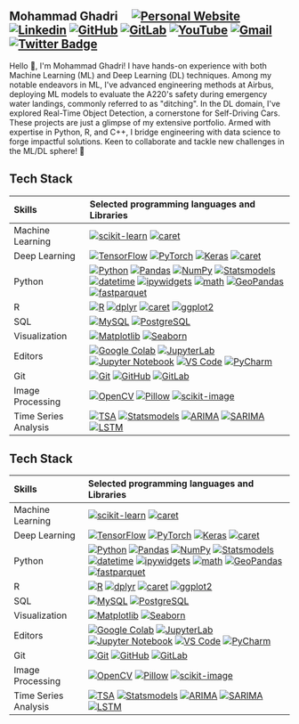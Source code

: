 ## Mohammad Ghadri  &nbsp;&nbsp;&nbsp;   [![Personal Website](https://img.shields.io/badge/-mohammad--ghadri.com-0070C0?style=flat&link=https://mohammad-ghadri.com/)](https://mohammad-ghadri.com/)   [![Linkedin](https://img.shields.io/badge/-blue?label=Linkedin&style=social&logo=Linkedin)](https://www.linkedin.com/in/mohammad-ghadri/)   [![GitHub](https://img.shields.io/badge/-green?label=GitHub&style=social&logo=Github)](https://github.com/mohammad-ghadri) [![GitLab](https://img.shields.io/badge/-green?label=GitLab&style=social&logo=Gitlab)](https://gitlab.com/mohammad-ghadri)  [![YouTube](https://img.shields.io/badge/-fff?label=YouTube&style=social&logo=YouTube)](https://www.youtube.com/channel/UCqCILT1uLRrdeCKi1XixjCA)  [![Gmail](https://img.shields.io/badge/-green?label=Gmail&style=social&logo=Gmail)](mailto:mohammadghadri18@gmail.com)   [![Twitter Badge](https://img.shields.io/badge/-1da1f2?label=Twitter&style=social&logo=twitter&link=https://twitter.com/M_Ghadri)](https://twitter.com/M_Ghadri)       

Hello 👋, I'm Mohammad Ghadri! I have hands-on experience with both Machine Learning (ML) and Deep Learning (DL) techniques. Among my notable endeavors in ML, I've advanced engineering methods at Airbus, deploying ML models to evaluate the A220's safety during emergency water landings, commonly referred to as "ditching". In the DL domain, I've explored Real-Time Object Detection, a cornerstone for Self-Driving Cars. These projects are just a glimpse of my extensive portfolio. Armed with expertise in Python, R, and C++, I bridge engineering with data science to forge impactful solutions. Keen to collaborate and tackle new challenges in the ML/DL sphere! 🚀

## Tech Stack 

| Skills | Selected programming languages and Libraries |
| :--- | :--- |
| Machine Learning | [![scikit-learn](https://img.shields.io/badge/-scikit--learn-05122A?style=flat-square&logo=scikit-learn&color=353535)](https://scikit-learn.org/)  [![caret](https://img.shields.io/badge/-caret-05122A?style=flat-square&logo=R&color=353535)](https://topepo.github.io/caret/index.html)|
| Deep Learning | [![TensorFlow](https://img.shields.io/badge/-TensorFlow-05122A?style=flat-square&logo=TensorFlow&color=353535)](https://www.tensorflow.org/)  [![PyTorch](https://img.shields.io/badge/-PyTorch-05122A?style=flat-square&logo=PyTorch&color=353535)](https://pytorch.org/)  [![Keras](https://img.shields.io/badge/-Keras-05122A?style=flat-square&logo=Keras&color=353535)](https://keras.io/)  [![caret](https://img.shields.io/badge/-caret-05122A?style=flat-square&logo=R&color=353535)](https://topepo.github.io/caret/index.html)  |
| Python |  [![Python](https://img.shields.io/badge/-Python-05122A?style=flat-square&logo=Python&color=353535)](https://www.python.org/)  [![Pandas](https://img.shields.io/badge/-Pandas-05122A?style=flat-square&logo=Pandas&color=353535)](https://pandas.pydata.org/)  [![NumPy](https://img.shields.io/badge/-NumPy-05122A?style=flat-square&logo=NumPy&color=353535)](https://numpy.org/)  [![Statsmodels](https://img.shields.io/badge/-Statsmodels-05122A?style=flat-square&logo=Python&color=353535)](https://www.statsmodels.org/)  [![datetime](https://img.shields.io/badge/-datetime-05122A?style=flat-square&logo=Python&color=353535)](https://docs.python.org/3/library/datetime.html)  [![ipywidgets](https://img.shields.io/badge/-ipywidgets-05122A?style=flat-square&logo=Jupyter&color=353535)](https://ipywidgets.readthedocs.io/)  [![math](https://img.shields.io/badge/-math-05122A?style=flat-square&logo=Python&color=353535)](https://docs.python.org/3/library/math.html)  [![GeoPandas](https://img.shields.io/badge/-GeoPandas-05122A?style=flat-square&logo=Python&color=353535)](https://geopandas.org/)  [![fastparquet](https://img.shields.io/badge/-fastparquet-05122A?style=flat-square&logo=Python&color=353535)](https://fastparquet.readthedocs.io/)|
| R  | [![R](https://img.shields.io/badge/-R-05122A?style=flat-square&logo=R&color=353535)](https://www.r-project.org/)   [![dplyr](https://img.shields.io/badge/-dplyr-05122A?style=flat-square&logo=R&color=353535)](https://dplyr.tidyverse.org/)   [![caret](https://img.shields.io/badge/-caret-05122A?style=flat-square&logo=R&color=353535)](https://topepo.github.io/caret/index.html)   [![ggplot2](https://img.shields.io/badge/-ggplot2-05122A?style=flat-square&logo=R&color=353535)](https://ggplot2.tidyverse.org/)   |
| SQL |  [![MySQL](https://img.shields.io/badge/-MySQL-05122A?style=flat-square&logo=MySQL&color=353535)](https://www.mysql.com/)   [![PostgreSQL](https://img.shields.io/badge/-PostgreSQL-05122A?style=flat-square&logo=PostgreSQL&color=353535)](https://www.postgresql.org/)  |
| Visualization | [![Matplotlib](https://img.shields.io/badge/-Matplotlib-05122A?style=flat-square&logo=Python&color=353535)](https://matplotlib.org/)   [![Seaborn](https://img.shields.io/badge/-Seaborn-05122A?style=flat-square&logo=Python&color=353535)](https://seaborn.pydata.org/)  |
| Editors |  [![Google Colab](https://img.shields.io/badge/-Google%20Colab-05122A?style=flat-square&logo=Google%20Colab&color=353535)](https://colab.research.google.com/)  [![JupyterLab](https://img.shields.io/badge/-JupyterLab-05122A?style=flat-square&logo=Jupyter&color=353535)](https://jupyter.org/)   [![Jupyter Notebook](https://img.shields.io/badge/-Jupyter%20Notebook-05122A?style=flat-square&logo=Jupyter&color=353535)](https://jupyter.org/)   [![VS Code](https://img.shields.io/badge/-VS%20Code-05122A?style=flat-square&logo=Visual%20Studio%20Code&color=353535)](https://code.visualstudio.com/)   [![PyCharm](https://img.shields.io/badge/-PyCharm-05122A?style=flat-square&logo=PyCharm&color=353535)](https://www.jetbrains.com/pycharm/)  |
| Git |  [![Git](https://img.shields.io/badge/-Git-05122A?style=flat-square&logo=Git&color=353535)](https://git-scm.com/)   [![GitHub](https://img.shields.io/badge/-GitHub-05122A?style=flat-square&logo=GitHub&color=353535)](https://github.com/)   [![GitLab](https://img.shields.io/badge/-GitLab-05122A?style=flat-square&logo=GitLab&color=353535)](https://gitlab.com/)  |
| Image Processing |  [![OpenCV](https://img.shields.io/badge/-OpenCV-05122A?style=flat-square&logo=OpenCV&color=353535)](https://opencv.org/)   [![Pillow](https://img.shields.io/badge/-Pillow-05122A?style=flat-square&logo=Python&color=353535)](https://python-pillow.org/)   [![scikit-image](https://img.shields.io/badge/-scikit--image-05122A?style=flat-square&logo=scikit-learn&color=353535)](https://scikit-image.org/)  |
| Time Series Analysis &nbsp;|   [![TSA](https://img.shields.io/badge/-TSA-05122A?style=flat-square&logo=R&color=353535)](https://www.rdocumentation.org/packages/TSA/versions/1.3)   [![Statsmodels](https://img.shields.io/badge/-Statsmodels-05122A?style=flat-square&logo=Python&color=353535)](https://www.statsmodels.org/)   [![ARIMA](https://img.shields.io/badge/-ARIMA-05122A?style=flat-square&logo=Python&color=353535)](https://www.statsmodels.org/stable/generated/statsmodels.tsa.arima.model.ARIMA.html)    [![SARIMA](https://img.shields.io/badge/-SARIMA-05122A?style=flat-square&logo=Python&color=353535)](https://www.statsmodels.org/stable/generated/statsmodels.tsa.statespace.sarimax.SARIMAX.html)   [![LSTM](https://img.shields.io/badge/-LSTM-05122A?style=flat-square&logo=Python&color=353535)](https://www.tensorflow.org/api_docs/python/tf/keras/layers/LSTM)|


<h2 class="code-line" data-line-start=0 data-line-end=1 ><a id="Tech_Stack_0"></a>Tech Stack</h2>
<table class="table table-striped table-bordered">
<thead>
<tr>
<th style="text-align:left">Skills</th>
<th style="text-align:left">Selected programming languages and Libraries</th>
</tr>
</thead>
<tbody>
<tr>
<td style="text-align:left">Machine Learning</td>
<td style="text-align:left"><a href="https://scikit-learn.org/"><img src="https://img.shields.io/badge/-scikit--learn-05122A?style=flat-square&amp;logo=scikit-learn&amp;color=353535" alt="scikit-learn"></a>  <a href="https://topepo.github.io/caret/index.html"><img src="https://img.shields.io/badge/-caret-05122A?style=flat-square&amp;logo=R&amp;color=353535" alt="caret"></a></td>
</tr>
<tr>
<td style="text-align:left">Deep Learning</td>
<td style="text-align:left"><a href="https://www.tensorflow.org/"><img src="https://img.shields.io/badge/-TensorFlow-05122A?style=flat-square&amp;logo=TensorFlow&amp;color=353535" alt="TensorFlow"></a>  <a href="https://pytorch.org/"><img src="https://img.shields.io/badge/-PyTorch-05122A?style=flat-square&amp;logo=PyTorch&amp;color=353535" alt="PyTorch"></a>  <a href="https://keras.io/"><img src="https://img.shields.io/badge/-Keras-05122A?style=flat-square&amp;logo=Keras&amp;color=353535" alt="Keras"></a>  <a href="https://topepo.github.io/caret/index.html"><img src="https://img.shields.io/badge/-caret-05122A?style=flat-square&amp;logo=R&amp;color=353535" alt="caret"></a></td>
</tr>
<tr>
<td style="text-align:left">Python</td>
<td style="text-align:left"><a href="https://www.python.org/"><img src="https://img.shields.io/badge/-Python-05122A?style=flat-square&amp;logo=Python&amp;color=353535" alt="Python"></a>  <a href="https://pandas.pydata.org/"><img src="https://img.shields.io/badge/-Pandas-05122A?style=flat-square&amp;logo=Pandas&amp;color=353535" alt="Pandas"></a>  <a href="https://numpy.org/"><img src="https://img.shields.io/badge/-NumPy-05122A?style=flat-square&amp;logo=NumPy&amp;color=353535" alt="NumPy"></a>  <a href="https://www.statsmodels.org/"><img src="https://img.shields.io/badge/-Statsmodels-05122A?style=flat-square&amp;logo=Python&amp;color=353535" alt="Statsmodels"></a>  <a href="https://docs.python.org/3/library/datetime.html"><img src="https://img.shields.io/badge/-datetime-05122A?style=flat-square&amp;logo=Python&amp;color=353535" alt="datetime"></a>  <a href="https://ipywidgets.readthedocs.io/"><img src="https://img.shields.io/badge/-ipywidgets-05122A?style=flat-square&amp;logo=Jupyter&amp;color=353535" alt="ipywidgets"></a>  <a href="https://docs.python.org/3/library/math.html"><img src="https://img.shields.io/badge/-math-05122A?style=flat-square&amp;logo=Python&amp;color=353535" alt="math"></a>  <a href="https://geopandas.org/"><img src="https://img.shields.io/badge/-GeoPandas-05122A?style=flat-square&amp;logo=Python&amp;color=353535" alt="GeoPandas"></a>  <a href="https://fastparquet.readthedocs.io/"><img src="https://img.shields.io/badge/-fastparquet-05122A?style=flat-square&amp;logo=Python&amp;color=353535" alt="fastparquet"></a></td>
</tr>
<tr>
<td style="text-align:left">R</td>
<td style="text-align:left"><a href="https://www.r-project.org/"><img src="https://img.shields.io/badge/-R-05122A?style=flat-square&amp;logo=R&amp;color=353535" alt="R"></a>   <a href="https://dplyr.tidyverse.org/"><img src="https://img.shields.io/badge/-dplyr-05122A?style=flat-square&amp;logo=R&amp;color=353535" alt="dplyr"></a>   <a href="https://topepo.github.io/caret/index.html"><img src="https://img.shields.io/badge/-caret-05122A?style=flat-square&amp;logo=R&amp;color=353535" alt="caret"></a>   <a href="https://ggplot2.tidyverse.org/"><img src="https://img.shields.io/badge/-ggplot2-05122A?style=flat-square&amp;logo=R&amp;color=353535" alt="ggplot2"></a></td>
</tr>
<tr>
<td style="text-align:left">SQL</td>
<td style="text-align:left"><a href="https://www.mysql.com/"><img src="https://img.shields.io/badge/-MySQL-05122A?style=flat-square&amp;logo=MySQL&amp;color=353535" alt="MySQL"></a>   <a href="https://www.postgresql.org/"><img src="https://img.shields.io/badge/-PostgreSQL-05122A?style=flat-square&amp;logo=PostgreSQL&amp;color=353535" alt="PostgreSQL"></a></td>
</tr>
<tr>
<td style="text-align:left">Visualization</td>
<td style="text-align:left"><a href="https://matplotlib.org/"><img src="https://img.shields.io/badge/-Matplotlib-05122A?style=flat-square&amp;logo=Python&amp;color=353535" alt="Matplotlib"></a>   <a href="https://seaborn.pydata.org/"><img src="https://img.shields.io/badge/-Seaborn-05122A?style=flat-square&amp;logo=Python&amp;color=353535" alt="Seaborn"></a></td>
</tr>
<tr>
<td style="text-align:left">Editors</td>
<td style="text-align:left"><a href="https://colab.research.google.com/"><img src="https://img.shields.io/badge/-Google%20Colab-05122A?style=flat-square&amp;logo=Google%20Colab&amp;color=353535" alt="Google Colab"></a>  <a href="https://jupyter.org/"><img src="https://img.shields.io/badge/-JupyterLab-05122A?style=flat-square&amp;logo=Jupyter&amp;color=353535" alt="JupyterLab"></a>   <a href="https://jupyter.org/"><img src="https://img.shields.io/badge/-Jupyter%20Notebook-05122A?style=flat-square&amp;logo=Jupyter&amp;color=353535" alt="Jupyter Notebook"></a>   <a href="https://code.visualstudio.com/"><img src="https://img.shields.io/badge/-VS%20Code-05122A?style=flat-square&amp;logo=Visual%20Studio%20Code&amp;color=353535" alt="VS Code"></a>   <a href="https://www.jetbrains.com/pycharm/"><img src="https://img.shields.io/badge/-PyCharm-05122A?style=flat-square&amp;logo=PyCharm&amp;color=353535" alt="PyCharm"></a></td>
</tr>
<tr>
<td style="text-align:left">Git</td>
<td style="text-align:left"><a href="https://git-scm.com/"><img src="https://img.shields.io/badge/-Git-05122A?style=flat-square&amp;logo=Git&amp;color=353535" alt="Git"></a>   <a href="https://github.com/"><img src="https://img.shields.io/badge/-GitHub-05122A?style=flat-square&amp;logo=GitHub&amp;color=353535" alt="GitHub"></a>   <a href="https://gitlab.com/"><img src="https://img.shields.io/badge/-GitLab-05122A?style=flat-square&amp;logo=GitLab&amp;color=353535" alt="GitLab"></a></td>
</tr>
<tr>
<td style="text-align:left">Image Processing</td>
<td style="text-align:left"><a href="https://opencv.org/"><img src="https://img.shields.io/badge/-OpenCV-05122A?style=flat-square&amp;logo=OpenCV&amp;color=353535" alt="OpenCV"></a>   <a href="https://python-pillow.org/"><img src="https://img.shields.io/badge/-Pillow-05122A?style=flat-square&amp;logo=Python&amp;color=353535" alt="Pillow"></a>   <a href="https://scikit-image.org/"><img src="https://img.shields.io/badge/-scikit--image-05122A?style=flat-square&amp;logo=scikit-learn&amp;color=353535" alt="scikit-image"></a></td>
</tr>
<tr>
<tr>
<td style="text-align:left">Time Series Analysis</td>
<td style="text-align:left"><a href="https://www.rdocumentation.org/packages/TSA/versions/1.3"><img src="https://img.shields.io/badge/-TSA-05122A?style=flat-square&amp;logo=R&amp;color=353535" alt="TSA"></a> <a href="https://www.statsmodels.org/"><img src="https://img.shields.io/badge/-Statsmodels-05122A?style=flat-square&amp;logo=Python&amp;color=353535" alt="Statsmodels"></a> <a href="https://www.statsmodels.org/stable/generated/statsmodels.tsa.arima.model.ARIMA.html"><img src="https://img.shields.io/badge/-ARIMA-05122A?style=flat-square&amp;logo=Python&amp;color=353535" alt="ARIMA"></a> <a href="https://www.statsmodels.org/stable/generated/statsmodels.tsa.statespace.sarimax.SARIMAX.html"><img src="https://img.shields.io/badge/-SARIMA-05122A?style=flat-square&amp;logo=Python&amp;color=353535" alt="SARIMA"></a> <a href="https://www.tensorflow.org/api_docs/python/tf/keras/layers/LSTM"><img src="https://img.shields.io/badge/-LSTM-05122A?style=flat-square&amp;logo=Python&amp;color=353535" alt="LSTM"></a></td>
</tr>
</tbody>
</table>
